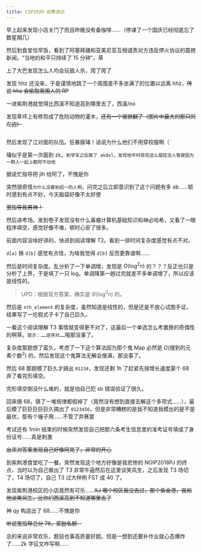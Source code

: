 ```yaml
---
title: CSP2020 初赛游记
---
```


早上起来发现小店关门了而且昨晚没有备咖啡……（停课了一个国庆已经彻底忘了数星期几）

然后到食堂恰早饭，看到了阿塞拜疆和亚美尼亚互相谴责对方违反停火协议的震撼新闻，“当地的和平只持续了 15 分钟”，草

上了大巴发现怎么人均会玩狼人杀，爬了爬了

发现 hhz 还没来，于是谨慎地跳了一个周围差不多坐满了的位置以远离 hhz，~~传说 hhz 会偷取周围人的 RP~~

一进紫荆港就觉得比西溪不知道高到哪里去了，西溪/no

发现草坪上有修剪成了危险动物的灌木，~~还有一个被掀翻了（图片中最大的那只的左边）~~

<div style="width:70%;margin:auto"><img src="/images/bear.png" alt=""></div>

然后发现了江对面的队伍。狂暴膜瑇！话说为什么他们不用穿校服啊（

瑇似乎是第一次面到 zk，``到学军之后面了 akdxl，发现他平时菲克这么猖狂没人管是因为一群人一起上都阿不动他``

据说忙指导把 jlh 给阿了，不愧是你

突然很奇怪``为什么没看到绍一的人啊``，问完之后立即意识到了这个问题有多 sb……顿时感到有点不妙，今天脑袋好像不太好使

~~宽指导我男神！~~

然后进考场。发到卷子发现没有什么毒瘤计算机基础知识和神必哈希，又看了一眼程序填空，感觉好像不难，顿时心安了很多。

前面内容没啥好讲的，快进到阅读理解 T2。看到一排时间复杂度感觉有点不对。

``d[a]`` 换 ``d[b]`` 感觉有点怪，为啥我觉得 ``d[b]`` 反而更靠谱啊……

然后是时间复杂度。乱分析了一下单调增，发现是 $O(\log^2 n)$ 的？？？反正也只是分析了上界，于是填了一只 log。单调降第一趟过完就差不多单调增了，所以应该是线性的。

> UPD：根据官方答案，确实是 $\Theta(\log^2n)$ 的。

然后是 ``nth_element`` 的复杂度，虽然知道是线性的，但是还是不放心试图手证，结果写了一坨假式子卡了自己巨久。

一看这个阅读理解 T3 事情就变得更不对了，这最后一个单选怎么考置换的奇偶性的啊草。``提示：……逆序对……``哦那没事了。

复杂度那题想了蛮久，考虑了一下这个算法因为那个鬼 Map 必然是 $\Omega(\text{搜到的元素个数}^2)$ 的，然后发现这个鬼算法无解会搜满，那没事了。

然后 68 那题模了巨久才搞出 ``01234``，发现还剩 1h 了赶紧先按增长速度蒙个 68 弃了看完形填空。

完形填空倒没什么难的，就是怕自己犯 sb 错误验证了很久。

回来搞 68，猜了一堆规律都假掉了（竟然没有想到直接去解这个多项式……），最后模了巨巨巨巨巨久搞出了 ``0123456``，但是非常糟糕的是我不知道我模出的是不是最优，那有个锤子用……不管了弃赛罢

考试还有 1min 结束的时候突然发现自己把那六条考生信息里的准考证号填成了身份证号……真是刺激

~~出来对答案发现自己好像阿克了，非常的开心~~

到紫荆港食堂吃了一餐。突然发现这个地方好像是我悲惨的 NOIP2018PJ 的终点，当时以为自己做出了 T3 非常牛逼然后在这里谈笑风生，之后发现 T3 场切了，T4 场切了，自己 T3 过大样例 FST 成 40 了。

发现紫荆港校区的小店竟然有可乐……~~XJ 哪个校区我没去过，那个紫金港，我和他谈笑风生，比你们西溪高到不知道哪里去了~~

神 qy 构造出了 68……不愧是你

~~听说宽指导总分 76，奖励名额--~~

总的来说非常欢乐，题目也事高质量好题。但是一想到还要补作业就心态爆炸了……2k 字征文咋写啊……
